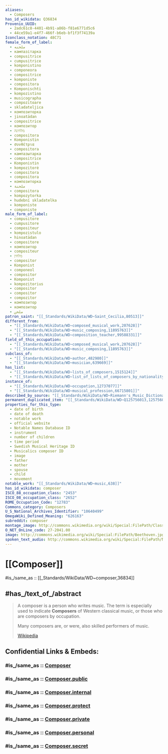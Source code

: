 ```yaml
---
aliases:
  - Composers
has_id_wikidata: Q36834
Provenio_UUID:
  - 2adc61c8-4401-4b91-a86b-f81e6771d5c6
  - 44ce59a1-e4f7-466f-b6eb-bf1f3f74139a
Iconclass_notation: 48C71
female_form_of_label:
  - ملحنه
  - кампазітарка
  - compusitrice
  - cumpusitrice
  - komponistino
  - componeora
  - compositrice
  - komponiste
  - compositora
  - Komponischti
  - kompozistino
  - musicographa
  - compozitoare
  - skladateljica
  - композиторка
  - jinoatädan
  - compositrice
  - композитор
  - מלחינה
  - compositora
  - Komponistin
  - συνθέτρια
  - compositora
  - кампазытарка
  - compositrice
  - Komponistin
  - kompozitorė
  - compositora
  - compositora
  - композиторка
  - ملحنة
  - compositora
  - kompozytorka
  - hudební skladatelka
  - komponiste
  - componiste
male_form_of_label:
  - compusitore
  - cumpusitore
  - compositeur
  - kompozistulo
  - hinoatädan
  - compositore
  - композитор
  - compositeur
  - מלחין
  - compositor
  - Komponist
  - componeol
  - compositor
  - Komponist
  - kompozitorius
  - compositor
  - compositor
  - compozitor
  - композитор
  - композитор
  - ملحن
patron_saint: "[[_Standards/WikiData/WD~Saint_Cecilia,80513]]"
different_from:
  - "[[_Standards/WikiData/WD~composed_musical_work,207628]]"
  - "[[_Standards/WikiData/WD~music_composing,11895763]]"
  - "[[_Standards/WikiData/WD~composition_teacher,99588331]]"
field_of_this_occupation:
  - "[[_Standards/WikiData/WD~composed_musical_work,207628]]"
  - "[[_Standards/WikiData/WD~music_composing,11895763]]"
subclass_of:
  - "[[_Standards/WikiData/WD~author,482980]]"
  - "[[_Standards/WikiData/WD~musician,639669]]"
has_list:
  - "[[_Standards/WikiData/WD~lists_of_composers,1515124]]"
  - "[[_Standards/WikiData/WD~list_of_lists_of_composers_by_nationality,1846030]]"
instance_of:
  - "[[_Standards/WikiData/WD~occupation,12737077]]"
  - "[[_Standards/WikiData/WD~musical_profession,66715801]]"
described_by_source: "[[_Standards/WikiData/WD~Riemann's_Music_Dictionary,27680201]]"
permanent_duplicated_item: "[[_Standards/WikiData/WD~Q125756013,125756013]]"
properties_for_this_type:
  - date of birth
  - date of death
  - notable work
  - official website
  - Notable Names Database ID
  - instrument
  - number of children
  - time period
  - Swedish Musical Heritage ID
  - Musicalics composer ID
  - image
  - father
  - mother
  - spouse
  - child
  - movement
notable_work: "[[_Standards/WikiData/WD~music,638]]"
has_id_wikidata: composer
ISCO_88_occupation_class: "2453"
ISCO_08_occupation_class: "2652"
ROME_Occupation_Code: "12783"
Commons_category: Composers
U_S_National_Archives_Identifier: "10640499"
OmegaWiki_Defined_Meaning: "626163"
subreddit: composer
montage_image: http://commons.wikimedia.org/wiki/Special:FilePath/Classical%20music%20composers%20montage.JPG
O_NET_OnLine_code: 27-2041.00
image: http://commons.wikimedia.org/wiki/Special:FilePath/Beethoven.jpg
spoken_text_audio: http://commons.wikimedia.org/wiki/Special:FilePath/Nl-Componist-article.ogg
---
```


# [[Composer]] 

#is_/same_as :: [[_Standards/WikiData/WD~composer,36834]] 

## #has_/text_of_/abstract 

> A composer is a person who writes music. 
> The term is especially used to indicate **Composers** of Western classical music, 
> or those who are composers by occupation. 
> 
> Many composers are, or were, also skilled performers of music.
>
> [Wikipedia](https://en.wikipedia.org/wiki/Composer)


## Confidential Links & Embeds: 

### #is_/same_as :: [Composer](/_Standards/Society/Communication/Media/Music/Composer.md) 

### #is_/same_as :: [Composer.public](/_public/Society/Communication/Media/Music/Composer.public.md) 

### #is_/same_as :: [Composer.internal](/_internal/Society/Communication/Media/Music/Composer.internal.md) 

### #is_/same_as :: [Composer.protect](/_protect/Society/Communication/Media/Music/Composer.protect.md) 

### #is_/same_as :: [Composer.private](/_private/Society/Communication/Media/Music/Composer.private.md) 

### #is_/same_as :: [Composer.personal](/_personal/Society/Communication/Media/Music/Composer.personal.md) 

### #is_/same_as :: [Composer.secret](/_secret/Society/Communication/Media/Music/Composer.secret.md)

